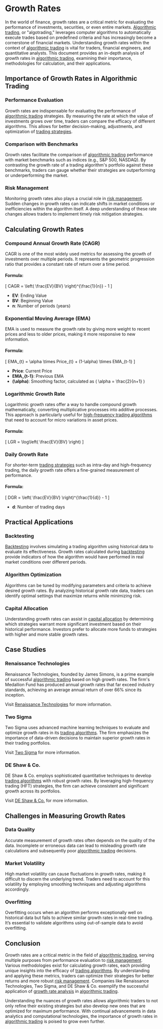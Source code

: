 # Growth Rates

In the world of finance, growth rates are a critical metric for evaluating the performance of investments, securities, or even entire markets. [Algorithmic trading](../a/algorithmic_trading.md), or "algotrading," leverages computer algorithms to automatically execute trades based on predefined criteria and has increasingly become a cornerstone of financial markets. Understanding growth rates within the context of [algorithmic trading](../a/algorithmic_trading.md) is vital for traders, financial engineers, and quantitative analysts. This document provides an in-depth analysis of growth rates in [algorithmic trading](../a/algorithmic_trading.md), examining their importance, methodologies for calculation, and their applications.

## Importance of Growth Rates in Algorithmic Trading

### Performance Evaluation

Growth rates are indispensable for evaluating the performance of [algorithmic trading](../a/algorithmic_trading.md) strategies. By measuring the rate at which the value of investments grows over time, traders can compare the efficacy of different algorithms. This allows for better decision-making, adjustments, and optimization of [trading strategies](../t/trading_strategies.md).

### Comparison with Benchmarks

Growth rates facilitate the comparison of [algorithmic trading](../a/algorithmic_trading.md) performance with market benchmarks such as indices (e.g., S&P 500, NASDAQ). By contrasting the growth rate of a trading algorithm's portfolio against these benchmarks, traders can gauge whether their strategies are outperforming or underperforming the market.

### Risk Management

Monitoring growth rates also plays a crucial role in [risk management](../r/risk_management.md). Sudden changes in growth rates can indicate shifts in market conditions or inefficiencies within the algorithm itself. A deep understanding of these rate changes allows traders to implement timely risk mitigation strategies.

## Calculating Growth Rates

### Compound Annual Growth Rate (CAGR)

CAGR is one of the most widely used metrics for assessing the growth of investments over multiple periods. It represents the geometric progression ratio that provides a constant rate of return over a time period.

#### Formula:
\[ 
CAGR = \left( \frac{EV}{BV} \right)^{\frac{1}{n}} - 1 
\]

- **EV**: Ending Value
- **BV**: Beginning Value
- **n**: Number of periods (years)

### Exponential Moving Average (EMA)

EMA is used to measure the growth rate by giving more weight to recent prices and less to older prices, making it more responsive to new information.

#### Formula:
\[ 
EMA_{t} = \alpha \times Price_{t} + (1-\alpha) \times EMA_{t-1} 
\]

- **Price**: Current Price
- **EMA_{t-1}**: Previous EMA
- **\(\alpha\)**: Smoothing factor, calculated as \( \alpha = \frac{2}{n+1} \)

### Logarithmic Growth Rate

Logarithmic growth rates offer a way to handle compound growth mathematically, converting multiplicative processes into additive processes. This approach is particularly useful for [high-frequency trading algorithms](../h/high-frequency_trading_algorithms.md) that need to account for micro variations in asset prices.

#### Formula:
\[ 
LGR = \log\left( \frac{EV}{BV} \right) 
\]

### Daily Growth Rate

For shorter-term [trading strategies](../t/trading_strategies.md) such as intra-day and high-frequency trading, the daily growth rate offers a fine-grained measurement of performance.

#### Formula:
\[ 
DGR = \left( \frac{EV}{BV} \right)^{\frac{1}{d}} - 1 
\]

- **d**: Number of trading days

## Practical Applications

### Backtesting

[Backtesting](../b/backtesting.md) involves simulating a trading algorithm using historical data to evaluate its effectiveness. Growth rates calculated during [backtesting](../b/backtesting.md) provide indicators of how the algorithm would have performed in real market conditions over different periods.

### Algorithm Optimization

Algorithms can be tuned by modifying parameters and criteria to achieve desired growth rates. By analyzing historical growth rate data, traders can identify optimal settings that maximize returns while minimizing risk.

### Capital Allocation

Understanding growth rates can assist in [capital allocation](../c/capital_allocation.md) by determining which strategies warrant more significant investment based on their historical performance. Investors prefer to allocate more funds to strategies with higher and more stable growth rates.

## Case Studies

### Renaissance Technologies

Renaissance Technologies, founded by James Simons, is a prime example of successful [algorithmic trading](../a/algorithmic_trading.md) based on high growth rates. The firm's Medallion Fund has produced annual growth rates that far exceed industry standards, achieving an average annual return of over 66% since its inception.

Visit [Renaissance Technologies](https://www.rentec.com/) for more information.

### Two Sigma

Two Sigma uses advanced machine learning techniques to evaluate and optimize growth rates in its [trading algorithms](../t/trading_algorithms.md). The firm emphasizes the importance of data-driven decisions to maintain superior growth rates in their trading portfolios.

Visit [Two Sigma](https://www.twosigma.com/) for more information.

### DE Shaw & Co.

DE Shaw & Co. employs sophisticated quantitative techniques to develop [trading algorithms](../t/trading_algorithms.md) with robust growth rates. By leveraging high-frequency trading (HFT) strategies, the firm can achieve consistent and significant growth across its portfolios.

Visit [DE Shaw & Co.](https://www.deshaw.com/) for more information.

## Challenges in Measuring Growth Rates

### Data Quality

Accurate measurement of growth rates often depends on the quality of the data. Incomplete or erroneous data can lead to misleading growth rate calculations and subsequently poor [algorithmic trading](../a/algorithmic_trading.md) decisions.

### Market Volatility

High market volatility can cause fluctuations in growth rates, making it difficult to discern the underlying trend. Traders need to account for this volatility by employing smoothing techniques and adjusting algorithms accordingly.

### Overfitting

Overfitting occurs when an algorithm performs exceptionally well on historical data but fails to achieve similar growth rates in real-time trading. It’s essential to validate algorithms using out-of-sample data to avoid overfitting.

## Conclusion

Growth rates are a critical metric in the field of [algorithmic trading](../a/algorithmic_trading.md), serving multiple purposes from performance evaluation to [risk management](../r/risk_management.md). Various methodologies exist for calculating growth rates, each providing unique insights into the efficacy of [trading algorithms](../t/trading_algorithms.md). By understanding and applying these metrics, traders can optimize their strategies for better returns and more robust [risk management](../r/risk_management.md). Companies like Renaissance Technologies, Two Sigma, and DE Shaw & Co. exemplify the successful application of [growth rate analysis](../g/growth_rate_analysis.md) in [algorithmic trading](../a/algorithmic_trading.md).

Understanding the nuances of growth rates allows algorithmic traders to not only refine their existing strategies but also develop new ones that are optimized for maximum performance. With continual advancements in data analytics and computational technologies, the importance of growth rates in [algorithmic trading](../a/algorithmic_trading.md) is poised to grow even further.
